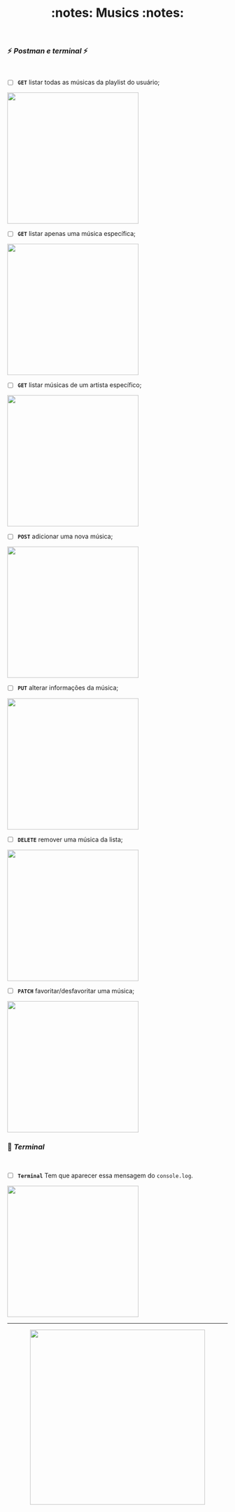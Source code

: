 <h1 align="center"> :notes: Musics :notes: </h1> <br>

### :zap: *Postman e terminal* :zap:
<br>


- [ ]  **`GET`** listar todas as músicas da playlist do usuário;

<p>
  <img width="300" src="" />
<br>
 
 - [ ]  **`GET`** listar apenas uma música específica;

<p>
  <img width="300" src="" />
<br>
 
 - [ ]  **`GET`** listar  músicas de um artista específico;

<p>
  <img width="300" src="" />
<br>
 
- [ ]  **`POST`** adicionar uma nova música;

<p>
  <img width="300" src="" />
<br>
 
- [ ]  **`PUT`** alterar informações da música;

<p>
  <img width="300" src="" />
<br>

- [ ]  **`DELETE`** remover uma música da lista;

<p>
  <img width="300" src="" />
<br>

- [ ]  **`PATCH`** favoritar/desfavoritar uma música;

<p>
  <img width="300" src="" />
<br>

### :slot_machine: *Terminal* 
<br>

- [ ]  **`Terminal`** Tem que aparecer essa mensagem do `console.log`.

<p>
  <img width="300" src="" />
<br>



----

<p align="center">
  <img src="https://user-images.githubusercontent.com/84551213/171409937-0b0ccf13-7f64-420d-b41d-c83eaabc3b51.gif" width= "400px"/>
</p>
